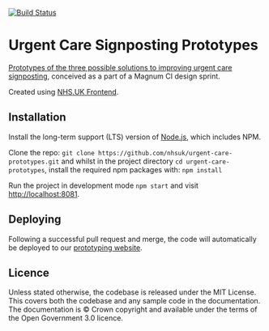 [![Build Status](https://dev.azure.com/nhsuk/nhsuk.urgent-care-prototypes/_apis/build/status/urgentcare-prototypes)](https://dev.azure.com/nhsuk/nhsuk.urgent-care-prototypes/_build/latest?definitionId=29)
# Urgent Care Signposting Prototypes

<a href="https://nhsuk-urgent-care-prototypes-main.azurewebsites.net/">Prototypes of the three possible solutions to improving urgent care signposting</a>, conceived as a part of a Magnum CI design sprint.

Created using <a href="https://github.com/nhsuk/nhsuk-frontend">NHS.UK Frontend</a>.

## Installation

Install the long-term support (LTS) version of <a href="https://nodejs.org/en/">Node.js</a>, which includes NPM.

Clone the repo: `git clone https://github.com/nhsuk/urgent-care-prototypes.git` and whilst in the project directory `cd urgent-care-prototypes`, install the required npm packages with: `npm install`

Run the project in development mode `npm start` and visit <a href="http://localhost:8081">http://localhost:8081</a>.

## Deploying

 Following a successful pull request and merge, the code will automatically be deployed to our <a href="https://nhsuk-urgent-care-prototypes-main.azurewebsites.net/">prototyping website</a>.

## Licence

Unless stated otherwise, the codebase is released under the MIT License. This covers both the codebase and any sample code in the documentation. The documentation is © Crown copyright and available under the terms of the Open Government 3.0 licence.